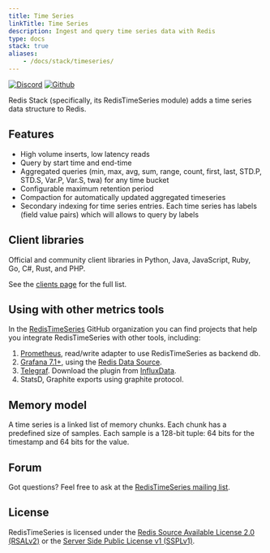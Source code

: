 ```yaml
---
title: Time Series
linkTitle: Time Series
description: Ingest and query time series data with Redis
type: docs
stack: true
aliases:
    - /docs/stack/timeseries/
---
```


[![Discord](https://img.shields.io/discord/697882427875393627?style=flat-square)](https://discord.gg/KExRgMb)
[![Github](https://img.shields.io/static/v1?label=&message=repository&color=5961FF&logo=github)](https://github.com/RedisTimeSeries/RedisTimeSeries/)

Redis Stack (specifically, its RedisTimeSeries module) adds a time series data structure to Redis.

## Features
* High volume inserts, low latency reads
* Query by start time and end-time
* Aggregated queries (min, max, avg, sum, range, count, first, last, STD.P, STD.S, Var.P, Var.S, twa) for any time bucket
* Configurable maximum retention period
* Compaction for automatically updated aggregated timeseries
* Secondary indexing for time series entries. Each time series has labels (field value pairs) which will allows to query by labels

## Client libraries

Official and community client libraries in Python, Java, JavaScript, Ruby, Go, C#, Rust, and PHP. 

See the [clients page](clients) for the full list.

## Using with other metrics tools

In the [RedisTimeSeries](https://github.com/RedisTimeSeries) GitHub organization you can
find projects that help you integrate RedisTimeSeries with other tools, including:

1. [Prometheus](https://github.com/RedisTimeSeries/prometheus-redistimeseries-adapter), read/write adapter to use RedisTimeSeries as backend db.
2. [Grafana 7.1+](https://github.com/RedisTimeSeries/grafana-redis-datasource), using the [Redis Data Source](https://redislabs.com/blog/introducing-the-redis-data-source-plug-in-for-grafana/).
3. [Telegraf](https://github.com/influxdata/telegraf). Download the plugin from [InfluxData](https://portal.influxdata.com/downloads/). 
4. StatsD, Graphite exports using graphite protocol.

## Memory model

A time series is a linked list of memory chunks. Each chunk has a predefined size of samples. Each sample is a 128-bit tuple: 64 bits for the timestamp and 64 bits for the value.

## Forum

Got questions? Feel free to ask at the [RedisTimeSeries mailing list](https://forum.redislabs.com/c/modules/redistimeseries).

## License
RedisTimeSeries is licensed under the [Redis Source Available License 2.0 (RSALv2)](https://redis.com/legal/rsalv2-agreement) or the [Server Side Public License v1 (SSPLv1)](https://www.mongodb.com/licensing/server-side-public-license).
